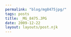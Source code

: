 ```yaml
---
permalink: "blog/mg8475jpg/"
tags: posts
title: _MG_8475.JPG
date: 2009-12-22
layout: layouts/post.njk
---
```


